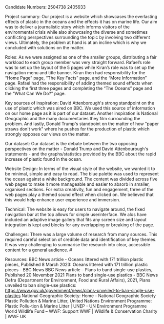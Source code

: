 Candidate Numbers:
2504738
2405933

Project summary: Our project is a website which showcases the everlasting effects of plastic in the oceans and the effects it has on marine life. Our aim was to deliver a journalistic story which informs visitors of the environmental crisis while also showcasing the diverse and sometimes conflicting perspectives surrounding the topic by involving two different views. Ultimately, the problem at hand is at an incline which is why we concluded with solutions on the matter. 

Roles: As we were assigned as one of the smaller groups, distributing a fair workload to each group member was very straight forward. Rafael’s role was to set up the layout of the 5 pages while Kiran’s role was to set up the navigation menu and title banner. Kiran then had responsibility for the “Home Page” page, “The Key Facts” page, and the “More Information” page. Rafael had the responsibility of adding themed sound effects when clicking the first three pages and completing the “The Oceans” page and the “What Can We Do?” page.

Key sources of inspiration: David Attenborough's strong standpoint on the use of plastic which was aired on BBC. We used this source of information on our home page as it is part of our dataset. Another inspiration is National Geographic and the many documentaries they film surrounding the problem. And lastly, Donald Trump's standpoint on the matter of how "paper straws don't work" where he pushes for the production of plastic which strongly opposes our views on the matter.

Our dataset: Our dataset is the debate between the two opposing perspectives on the matter - Donald Trump and David Attenbourough's statements - and the graphs/statistics provided by the BBC about the rapid increase of plastic found in the ocean.

Website Design: 
In terms of the visual style of the website, we wanted it to be minimal, simple and easy to read. The blue palette was used to represent the ocean against a white background. The content was divided across five web pages to make it more manageable and easier to absorb in smaller, organised sections.
For extra creativity, fun and engagement, three of the web pages play a themed sound effect when clicked on. We believed that this would help enhance user experience and immersion.

Technical: 
The website is easy for users to navigate around, the fixed navigation bar at the top allows for simple userinterface. We alos have included an adaptive image gallery that fits any screen size and layout integration is kept and blocks for any overlapping or breaking of the page.

Challenges: 
There was a large volume of research from many sources.  This required careful selection of credible data and identification of key themes.  It was very challenging to summarise the research into clear, accessible content for a general audience. #

Resources: 
BBC News article - Oceans littered with 171 trillion plastic pieces, Published 8 March 2023: Oceans littered with 171 trillion plastic pieces - BBC News
BBC News article – Plans to band single-use plastics, Published 20 November 2021 Plans to band single-use plastics - BBC News
Defra (Department for Environment, Food and Rural Affairs), 2021, Plans unveiled to ban single-use plastics: https://www.gov.uk/government/news/plans-unveiled-to-ban-single-use-plastics 
National Geographic Society: Home - National Geographic Society
Plastic Pollution & Marine Litter, United Nations Environment Programme: Plastic Pollu-tion & Marine Litter | UNEP - UN Environment Programme
World Wildlife Fund – WWF: Support WWF | Wildlife & Conservation Charity | WWF UK
